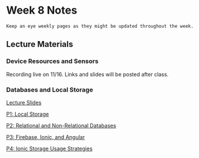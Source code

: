 Week 8 Notes
============================

```{note}
Keep an eye weekly pages as they might be updated throughout the week.
```

## Lecture Materials

### Device Resources and Sensors

Recording live on 11/16. Links and slides will be posted after class.

### Databases and Local Storage

<a href="../resources/databases_local-storage.pdf">Lecture Slides</a>

[P1: Local Storage](https://uci.yuja.com/V/Video?v=2319170&node=8355473&a=1511514112&autoplay=1)

[P2: Relational and Non-Relational Databases](https://uci.yuja.com/V/Video?v=2319229&node=8355590&a=975540151&autoplay=1)

[P3: Firebase, Ionic, and Angular](https://uci.yuja.com/V/Video?v=2319303&node=8355710&a=1787972263&autoplay=1)

[P4: Ionic Storage Usage Strategies](https://uci.yuja.com/V/Video?v=2328971&node=8382259&a=304603934&autoplay=1)

